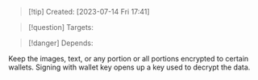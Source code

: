
>[!tip] Created: [2023-07-14 Fri 17:41]

>[!question] Targets: 

>[!danger] Depends: 

Keep the images, text, or any portion or all portions encrypted to certain wallets.
Signing with wallet key opens up a key used to decrypt the data.